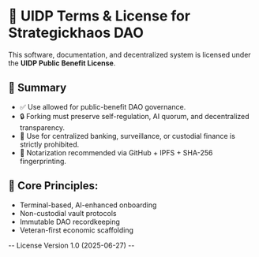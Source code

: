 # 🔐 UIDP Terms & License for Strategickhaos DAO

This software, documentation, and decentralized system is licensed under the **UIDP Public Benefit License**.

## 🔏 Summary

- ✅ Use allowed for public-benefit DAO governance.
- 🔒 Forking must preserve self-regulation, AI quorum, and decentralized transparency.
- 🛑 Use for centralized banking, surveillance, or custodial finance is strictly prohibited.
- 📜 Notarization recommended via GitHub + IPFS + SHA-256 fingerprinting.

## 🧠 Core Principles:
- Terminal-based, AI-enhanced onboarding
- Non-custodial vault protocols
- Immutable DAO recordkeeping
- Veteran-first economic scaffolding

-- License Version 1.0 (2025-06-27) --
